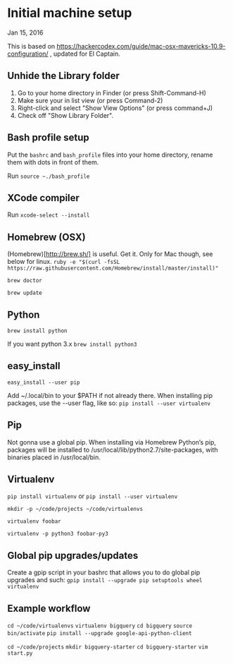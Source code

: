 # Initial machine setup

Jan 15, 2016

This is based on https://hackercodex.com/guide/mac-osx-mavericks-10.9-configuration/ , updated for El Captain.

## Unhide the Library folder
1. Go to your home directory in Finder (or press Shift-Command-H)
2. Make sure your in list view (or press Command-2)
3. Right-click and select "Show View Options" (or press command+J)
4. Check off "Show Library Folder". 

## Bash profile setup
Put the `bashrc` and `bash_profile` files into your home directory, rename them with dots in front of them.

Run `source ~./bash_profile`

## XCode compiler
Run `xcode-select --install`

## Homebrew (OSX)
(Homebrew)[http://brew.sh/] is useful. Get it. Only for Mac though, see below for linux.
  `ruby -e "$(curl -fsSL https://raw.githubusercontent.com/Homebrew/install/master/install)"`

  `brew doctor`

  `brew update`

## Python
`brew install python`

If you want python 3.x
`brew install python3 `

## easy_install
`easy_install --user pip`

Add ~/.local/bin to your $PATH if not already there.
When installing pip packages, use the --user flag, like so: `pip install --user virtualenv`

## Pip
Not gonna use a global pip. When installing via Homebrew Python’s pip, packages will be installed to /usr/local/lib/python2.7/site-packages, with binaries placed in /usr/local/bin.

## Virtualenv
`pip install virtualenv` or `pip install --user virtualenv` 

`mkdir -p ~/code/projects ~/code/virtualenvs`

`virtualenv foobar`

`virtualenv -p python3 foobar-py3`

## Global pip upgrades/updates
Create a gpip script in your bashrc that allows you to do global pip upgrades and such: 
`gpip install --upgrade pip setuptools wheel virtualenv`


## Example workflow

`cd ~/code/virtualenvs`
`virtualenv bigquery`
`cd bigquery`
`source bin/activate`
`pip install --upgrade google-api-python-client`

`cd ~/code/projects`
`mkdir bigquery-starter`
`cd bigquery-starter`
`vim start.py`
 
